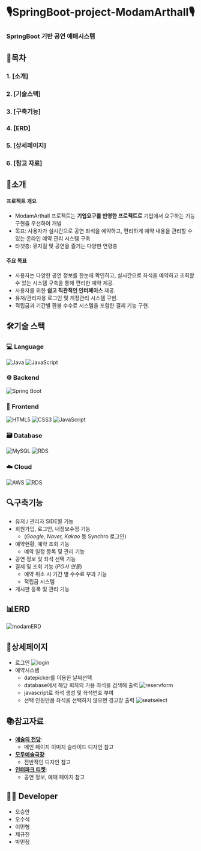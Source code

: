 # 🎙️SpringBoot-project-ModamArthall🎙️
### SpringBoot 기반 공연 예매시스템

## 📖목차
### 1. [소개]
### 2. [기술스택]
### 3. [구축기능]
### 4. [ERD]
### 5. [상세페이지]
### 6. [참고 자료]

## 👀소개
#### 프로젝트 개요
- ModamArthall 프로젝트는 **기업요구를 반영한 프로젝트로** 기업에서 요구하는 기능 구현을 우선하여 개발
- 목표: 사용자가 실시간으로 공연 좌석을 예약하고, 편리하게 예약 내용을 관리할 수 있는 온라인 예약 관리 시스템 구축
- 타겟층: 뮤지컬 및 공연을 즐기는 다양한 연령층
#### 주요 목표
- 사용자는 다양한 공연 정보를 한눈에 확인하고, 실시간으로 좌석을 예약하고 조회할 수 있는 시스템 구축을 통해 편리한 예약 제공.
- 사용자를 위한 **쉽고 직관적인 인터페이스** 제공.
- 유저/관리자용 로그인 및 계정관리 시스템 구현.
- 적립금과 기간별 환불 수수료 시스템을 포함한 결제 기능 구현.
## 🛠️기술 스택

### 💻 Language
![Java](https://img.shields.io/badge/Java-ED8B00?style=flat&logo=java&logoColor=white)
![JavaScript](https://img.shields.io/badge/JavaScript-ES6%2B-F7DF1E?style=flat&logo=javascript&logoColor=black)

### ⚙️ Backend
![Spring Boot](https://img.shields.io/badge/Spring%20Boot-2.5.4-6DB33F?style=flat&logo=spring-boot&logoColor=white)

### 🎨 Frontend
![HTML5](https://img.shields.io/badge/HTML5-5C5F67-E34F26?style=flat&logo=html5&logoColor=white)
![CSS3](https://img.shields.io/badge/CSS3-1572B6-1572B6?style=flat&logo=css3&logoColor=white)
![JavaScript](https://img.shields.io/badge/JavaScript-ES6%2B-F7DF1E?style=flat&logo=javascript&logoColor=black)

### 🗃️ Database
![MySQL](https://img.shields.io/badge/MySQL-8.0-4479A1?style=flat&logo=mysql&logoColor=white)
![RDS](https://img.shields.io/badge/AWS%20RDS-Database-527FFF?style=flat&logo=amazon-rds&logoColor=white)

### ☁️ Cloud
![AWS](https://img.shields.io/badge/AWS-Cloud-F28D00?style=flat&logo=amazon-aws&logoColor=white)
![RDS](https://img.shields.io/badge/AWS%20RDS-Database-527FFF?style=flat&logo=amazon-rds&logoColor=white)
## 🔍구축기능

- 유저 / 관리자 SIDE별 기능
- 회원가입, 로그인, 내정보수정 기능
    - (*Google, Naver, Kakao* 등 Synchro 로그인)
- 예약현황, 예약 조회 기능
    - 예약 일정 등록 및 관리 기능
- 공연 정보 및 좌석 선택 기능
- 결제 및 조회 기능 (*PG사 연동*)
    - 예약 취소 시 기간 별 수수료 부과 기능
    - 적립금 시스템
- 게시판 등록 및 관리 기능

## 📊ERD
![modamERD](https://github.com/user-attachments/assets/0e2f5463-801b-4ad9-bdd2-255c3843a20a)
## 📑상세페이지
- 로그인
![login](https://github.com/user-attachments/assets/f1be0aab-70b3-4ce3-b9b7-812ce087653a)
- 예약시스템
    - datepicker를 이용한 날짜선택
    - database에서 해당 회차의 가용 좌석을 검색해 출력
![reservform](https://github.com/user-attachments/assets/020c7305-f794-4fdb-b7b8-a065f79cadd2)
    - javascript로 좌석 생성 및 좌석번호 부여
    - 선택 인원만큼 좌석을 선택하지 않으면 경고창 출력
![seatselect](https://github.com/user-attachments/assets/f7a3a4ba-1ec5-4c14-8149-2c2f2c46d833)


## 📚참고자료
- **[예술의 전당](https://www.sacticket.co.kr)**:
  - 메인 페이지 이미지 슬라이드 디자인 참고
- **[모두예술극장](https://www.moduartcenter.co.kr)**:
  - 전반적인 디자인 참고
- **[인터파크 티켓](https://tickets.interpark.com)**:
  - 공연 정보, 예매 페이지 참고

## 👨‍💻 Developer
- 오승안
- 오수석
- 이민형
- 제규진
- 박민정
